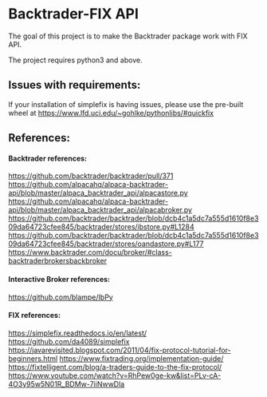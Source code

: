 # Backtrader-FIX API
The goal of this project is to make the Backtrader package work with FIX API.

The project requires python3 and above. 

## Issues with requirements:
If your installation of simplefix is having issues, please use the pre-built wheel at https://www.lfd.uci.edu/~gohlke/pythonlibs/#quickfix 

## References:

#### Backtrader references:
https://github.com/backtrader/backtrader/pull/371
https://github.com/alpacahq/alpaca-backtrader-api/blob/master/alpaca_backtrader_api/alpacastore.py
https://github.com/alpacahq/alpaca-backtrader-api/blob/master/alpaca_backtrader_api/alpacabroker.py
https://github.com/backtrader/backtrader/blob/dcb4c1a5dc7a555d1610f8e309da64723cfee845/backtrader/stores/ibstore.py#L1284
https://github.com/backtrader/backtrader/blob/dcb4c1a5dc7a555d1610f8e309da64723cfee845/backtrader/stores/oandastore.py#L177
https://www.backtrader.com/docu/broker/#class-backtraderbrokersbackbroker

#### Interactive Broker references:
https://github.com/blampe/IbPy

#### FIX references:
https://simplefix.readthedocs.io/en/latest/
https://github.com/da4089/simplefix
https://javarevisited.blogspot.com/2011/04/fix-protocol-tutorial-for-beginners.html
https://www.fixtrading.org/implementation-guide/
https://fixtelligent.com/blog/a-traders-guide-to-the-fix-protocol/
https://www.youtube.com/watch?v=RhPew0ge-kw&list=PLv-cA-4O3y95w5N01R_BDMw-7iiNwwDla

